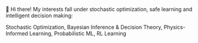  👋 Hi there! My interests fall under stochastic optimization, safe learning and intelligent decision making:

Stochastic Optimization, Bayesian Inference & Decision Theory, Physics-Informed Learning, Probabilistic ML, RL Learning


